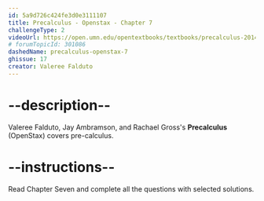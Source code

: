 ```yaml
---
id: 5a9d726c424fe3d0e3111107
title: Precalculus - Openstax - Chapter 7
challengeType: 2
videoUrl: https://open.umn.edu/opentextbooks/textbooks/precalculus-2014
# forumTopicId: 301086
dashedName: precalculus-openstax-7
ghissue: 17
creator: Valeree Falduto 
---
```


# --description--

Valeree Falduto, Jay Ambramson, and Rachael Gross's __Precalculus__ (OpenStax) covers pre-calculus.

# --instructions--

Read Chapter Seven and complete all the questions with selected solutions.